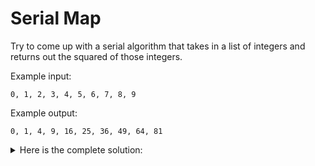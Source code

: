 # Serial Map

Try to come up with a serial algorithm that takes in a list of integers and returns out the squared of those integers.

Example input:
```
0, 1, 2, 3, 4, 5, 6, 7, 8, 9
```

Example output:
```
0, 1, 4, 9, 16, 25, 36, 49, 64, 81
```

<details>
<summary>Here is the complete solution:</summary>
```rust
const SIZE: usize = 10;

fn main() {
    // Initialize the array
    let mut array = vec![0; SIZE];

    for i in 0..array.len() {
        array[i] = i as i32;
    }

    // Map operation
    for i in 0..array.len() {
        array[i] = array[i] * array[i];
    }

    // Verify the output
    for element in array {
        println!("{:?}", element);
    }
}
```
</details>

